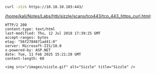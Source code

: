 ```bash
curl -sSik https://10.10.10.103:443/
```

[/home/kali/Notes/Labs/htb/sizzle/scans/tcp443/tcp_443_https_curl.html](file:///home/kali/Notes/Labs/htb/sizzle/scans/tcp443/tcp_443_https_curl.html):

```
HTTP/2 200
content-type: text/html
last-modified: Thu, 12 Jul 2018 17:39:25 GMT
accept-ranges: bytes
etag: "56f2784671ad41:0"
server: Microsoft-IIS/10.0
x-powered-by: ASP.NET
date: Tue, 11 Feb 2025 15:21:28 GMT
content-length: 60

<img src="/images/sizzle.gif" alt="Sizzle" title="Sizzle" />

```
